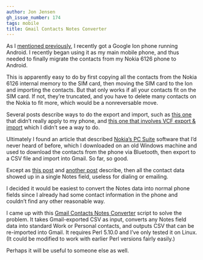```yaml
---
author: Jon Jensen
gh_issue_number: 174
tags: mobile
title: Gmail Contacts Notes Converter
---
```


As I [mentioned previously](/blog/2009/05/27/google-io-2009-day-1), I recently got a Google Ion phone running Android. I recently began using it as my main mobile phone, and thus needed to finally migrate the contacts from my Nokia 6126 phone to Android.

This is apparently easy to do by first copying all the contacts from the Nokia 6126 internal memory to the SIM card, then moving the SIM card to the Ion and importing the contacts. But that only works if all your contacts fit on the SIM card. If not, they’re truncated, and you have to delete many contacts on the Nokia to fit more, which would be a nonreversable move.

Several posts describe ways to do the export and import, such as [this one](http://blog.lickmyear.org/2009/01/story-of-nokia-and-android-contact.html) that didn’t really apply to my phone, and [this one that involves VCF export & import](https://www.javaworld.com/article/2072557/g1-contacts-import.html) which I didn’t see a way to do.

Ultimately I found an article that described [Nokia’s PC Suite](https://web.archive.org/web/20090725154507/https://www.nokiausa.com/get-support-and-software/software/nokia-suites-for-your-pc) software that I’d never heard of before, which I downloaded on an old Windows machine and used to download the contacts from the phone via Bluetooth, then export to a CSV file and import into Gmail. So far, so good.

Except as [this post](https://web.archive.org/web/20100318041417/http://forums.t-mobile.com/t5/ARCHIVED-Help-How-To/Nokia-N73-Contacts-transfer-to-G1/m-p/43321) and [another post](https://www.theinquirer.net/inquirer/news/1049400/fiddling-android-brain) describe, then all the contact data showed up in a single Notes field, useless for dialing or emailing.

I decided it would be easiest to convert the Notes data into normal phone fields since I already had some contact information in the phone and couldn’t find any other reasonable way.

I came up with this [Gmail Contacts Notes Converter](https://gist.github.com/jonjensen/151139) script to solve the problem. It takes Gmail-exported CSV as input, converts any Notes field data into standard Work or Personal contacts, and outputs CSV that can be re-imported into Gmail. It requires Perl 5.10.0 and I’ve only tested it on Linux. (It could be modified to work with earlier Perl versions fairly easily.)

Perhaps it will be useful to someone else as well.
